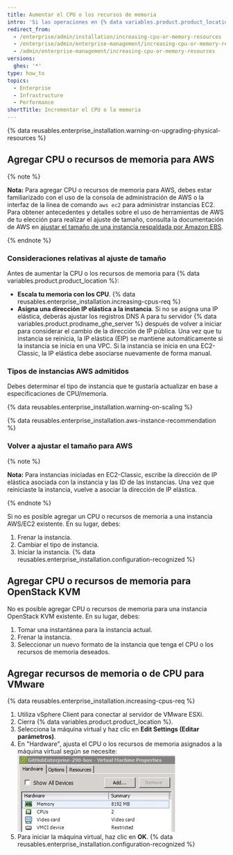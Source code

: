 ```yaml
---
title: Aumentar el CPU o los recursos de memoria
intro: 'Si las operaciones en {% data variables.product.product_location_enterprise %} son lentas, es posible que necesites agregar CPU o recursos de memoria.'
redirect_from:
  - /enterprise/admin/installation/increasing-cpu-or-memory-resources
  - /enterprise/admin/enterprise-management/increasing-cpu-or-memory-resources
  - /admin/enterprise-management/increasing-cpu-or-memory-resources
versions:
  ghes: '*'
type: how_to
topics:
  - Enterprise
  - Infrastructure
  - Performance
shortTitle: Incrementar el CPU o la memoria
---
```


{% data reusables.enterprise_installation.warning-on-upgrading-physical-resources %}

## Agregar CPU o recursos de memoria para AWS

{% note %}

**Nota:** Para agregar CPU o recursos de memoria para AWS, debes estar familiarizado con el uso de la consola de administración de AWS o la interfaz de la línea de comando `aws ec2` para administrar instancias EC2. Para obtener antecedentes y detalles sobre el uso de herramientas de AWS de tu elección para realizar el ajuste de tamaño, consulta la documentación de AWS en [ajustar el tamaño de una instancia respaldada por Amazon EBS](https://docs.aws.amazon.com/AWSEC2/latest/UserGuide/ec2-instance-resize.html).

{% endnote %}

### Consideraciones relativas al ajuste de tamaño

Antes de aumentar la CPU o los recursos de memoria para {% data variables.product.product_location %}:

- **Escala tu memoria con los CPU**. {% data reusables.enterprise_installation.increasing-cpus-req %}
- **Asigna una dirección IP elástica a la instancia**. Si no se asigna una IP elástica, deberás ajustar los registros DNS A para tu servidor {% data variables.product.prodname_ghe_server %} después de volver a iniciar para considerar el cambio de la dirección de IP pública. Una vez que tu instancia se reinicia, la IP elástica (EIP) se mantiene automáticamente si la instancia se inicia en una VPC. Si la instancia se inicia en una EC2-Classic, la IP elástica debe asociarse nuevamente de forma manual.

### Tipos de instancias AWS admitidos

Debes determinar el tipo de instancia que te gustaría actualizar en base a especificaciones de CPU/memoria.

{% data reusables.enterprise_installation.warning-on-scaling %}

{% data reusables.enterprise_installation.aws-instance-recommendation %}

### Volver a ajustar el tamaño para AWS

{% note %}

**Nota:** Para instancias iniciadas en EC2-Classic, escribe la dirección de IP elástica asociada con la instancia y las ID de las instancias. Una vez que reiniciaste la instancia, vuelve a asociar la dirección de IP elástica.

{% endnote %}

Si no es posible agregar un CPU o recursos de memoria a una instancia AWS/EC2 existente. En su lugar, debes:

1. Frenar la instancia.
2. Cambiar el tipo de instancia.
3. Iniciar la instancia.
{% data reusables.enterprise_installation.configuration-recognized %}

## Agregar CPU o recursos de memoria para OpenStack KVM

No es posible agregar CPU o recursos de memoria para una instancia OpenStack KVM existente. En su lugar, debes:

1. Tomar una instantánea para la instancia actual.
2. Frenar la instancia.
3. Seleccionar un nuevo formato de la instancia que tenga el CPU o los recursos de memoria deseados.

## Agregar recursos de memoria o de CPU para VMware

{% data reusables.enterprise_installation.increasing-cpus-req %}

1. Utiliza vSphere Client para conectar al servidor de VMware ESXi.
2. Cierra {% data variables.product.product_location %}.
3. Selecciona la máquina virtual y haz clic en **Edit Settings (Editar parámetros)**.
4. En "Hardware", ajusta el CPU o los recursos de memoria asignados a la máquina virtual según se necesite: ![Recursos de configuración de WMware](/assets/images/enterprise/vmware/vsphere-hardware-tab.png)
5. Para iniciar la máquina virtual, haz clic en **OK**.
{% data reusables.enterprise_installation.configuration-recognized %}
